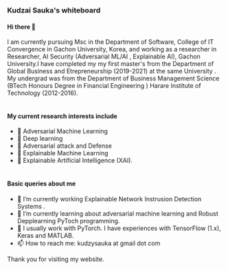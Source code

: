 ### Kudzai Sauka's whiteboard

#### Hi there 👋

I am currently pursuing Msc in the Department of Software, College of IT Convergence in Gachon University, Korea, and working as a researcher in Researcher, AI Security (Adversarial ML/AI , Explainable AI), Gachon University.I have completed my my first master's from the Department of Global Business and Etrepreneurship  (2019-2021) at the same University . My undergrad was from the Department of Business Management Science (BTech Honours Degree in Financial Engineering ) Harare Institute of Technology  (2012-2016).
<br><br>
#### My current research interests include 
- 🔭 Adversarial Machine Learning
- 🔭 Deep learning
- 🔭 Adversarial attack and Defense
- 🔭 Explainable Machine Learning
- 🔭 Explainable Artificial Intelligence (XAI). 
<br><br>
#### Basic queries about me 

- 🔭 I’m currently working Explainable Network Instrusion Detection Systems .
- 🌱 I’m currently learning about adversarial machine learning and Robust Depplearning PyToch programming.
- 💬 I usually work with PyTorch. I have experiences with TensorFlow (1.x), Keras and MATLAB. 
- 📫 How to reach me: kudzysauka at gmail dot com



Thank you for visiting my website. 
